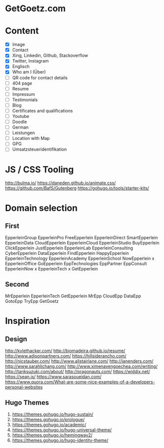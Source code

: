 GetGoetz.com
======

# Content

- [x] Image
- [x] Contact
- [x] Xing, Linkedin, Github, Stackoverflow
- [x] Twitter, Instagram
- [x] Englisch
- [x] Who am I (Über)
- [ ] QR code for contact details
- [ ] 404 page
- [ ] Resume
- [ ] Impressum
- [ ] Testimonials
- [ ] Blog
- [ ] Certificates and qualifications
- [ ] Youtube
- [ ] Doodle
- [ ] German
- [ ] Leistungen
- [ ] Location with Map
- [ ] GPG
- [ ] Umsatzsteueridentifikation

# JS / CSS Tooling

http://bulma.io/
https://daneden.github.io/animate.css/
https://github.com/BafS/Gutenberg
https://gohugo.io/tools/starter-kits/

# Domain selection

## First

EpperleinGroup
EpperleinPro
FreeEpperlein
EpperleinDirect
SmartEpperlein
EpperleinData
CloudEpperlein
EpperleinCloud
EpperleinStudio
BuyEpperlein
ClickEpperlein
JustEpperlein
EpperleinLab
EpperleinConsulting
CyberEpperlein
DataEpperlein
FindEpperlein
HappyEpperlein
EpperleinTechnology
EpperleinAcademy
EpperleinSchool
NowEpperlein
x EpperleinOffice
GoEpperlein
EppTechnologies
EppPartner
EppConsult
EpperleinNow
x EpperleinTech
x GetEpperlein

## Second

MrEpperlein
EpperleinTech
GetEpperlein
MrEpp
CloudEpp
DataEpp
GotoEpp
TryEpp
GetGoetz

# Inspiration

## Design

http://kylethacker.com/
http://biomadeira.github.io/resume/
http://www.adisonpartners.com/
https://hillsiderancho.com/
http://nicstauber.com/
http://www.alistairlane.com/
http://ianenders.com/
http://www.sarahlichang.com/
http://www.ximenavengoechea.com/writing/
http://tanksuzuki.com/about/
http://pragonauts.com/
https://widdix.net/
https://sean.is/
https://www.sarasoueidan.com/
https://www.quora.com/What-are-some-nice-examples-of-a-developers-personal-websites

## Hugo Themes

1. https://themes.gohugo.io/hugo-sustain/
2. https://themes.gohugo.io/prologue/
3. https://themes.gohugo.io/academic/
4. https://themes.gohugo.io/hugo-universal-theme/
5. https://themes.gohugo.io/hemingway2/
6. https://themes.gohugo.io/hugo-identity-theme/
